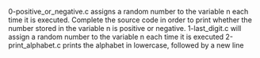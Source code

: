 0-positive_or_negative.c assigns a random  number to the variable n each time it is executed. Complete the source code in order to print whether the number stored in the variable n is positive or negative.
1-last_digit.c will assign a random number to the variable n each time it is executed
2-print_alphabet.c prints the alphabet in lowercase, followed by a new line
